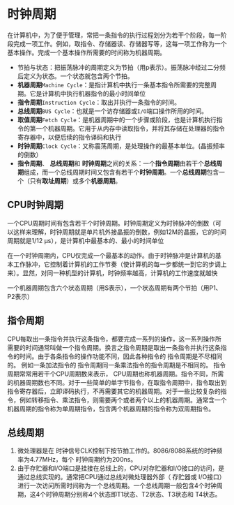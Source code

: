 # 时钟周期

在计算机中，为了便于管理，常把一条指令的执行过程划分为若干个阶段，每一阶段完成一项工作。例如，取指令、存储器读、存储器写等，这每一项工作称为一个基本操作。完成一个基本操作所需要的时间称为机器周期。

* 节拍与状态：把振荡脉冲的周期定义为节拍（用p表示）。振荡脉冲经过二分频后定义为状态。一个状态就包含两个节拍。
* **机器周期**`Machine Cycle`：是指计算机中执行一条基本指令所需要的完整周期。它是计算机中执行机器指令的最小时间单位
* **指令周期**`Instruction Cycle`：取出并执行一条指令的时间。
* **总线周期**`BUS Cycle`：也就是一个访存储器或`I/O`端口操作所用的时间。
* **取值周期**`Fetch Cycle`：是机器周期中的一个步骤或阶段，也是计算机执行指令的第一个机器周期。它用于从内存中读取指令，并将其存储在处理器的指令寄存器中，以便后续的指令译码和执行
* **时钟周期**`Clock Cycle`：又称震荡周期，是处理操作的最基本单位。(晶振频率的倒数）
* **指令周期**、 **总线周期**和 **时钟周期**之间的关系：一个**指令周期**由若干个**总线周期**组成，而一个总线周期时间又包含有若干个**时钟周期**。一个**总线周期**包含一个（只有**取址周期**）或多个**机器周期**。

## CPU时钟周期

一个CPU周期时间有包含若干个时钟周期。时钟周期定义为时钟脉冲的倒数（可以这样来理解，时钟周期就是单片机外接晶振的倒数，例如12M的晶振，它的时间周期就是1/12 μs），是计算机中最基本的、最小的时间单位

在一个时钟周期内，CPU仅完成一个最基本的动作。由于时钟脉冲是计算机的基本工作脉冲，它控制着计算机的工作节奏（使计算机的每一步都统一到它的步调上来）。显然，对同一种机型的计算机，时钟频率越高，计算机的工作速度就越快

一个机器周期包含六个状态周期（用S表示），一个状态周期有两个节拍（用P1、P2表示）

## 指令周期

CPU每取出一条指令并执行这条指令，都要完成一系列的操作，这一系列操作所需要的时间通常叫做一个指令周期。换言之指令周期是取出一条指令并执行这条指令的时间。由于各条指令的操作功能不同，因此各种指令的 指令周期是不尽相同的。 例如一条加法指令的 指令周期同一条乘法指令的指令周期是不相同的。 指令周期常常用若干个CPU周期数来表示， CPU周期也称机器周期。指令不同，所需的机器周期数也不同。对于一些简单的单字节指令，在取指令周期中，指令取出到 指令寄存器后，立即译码执行，不再需要其它的机器周期。对于一些比较复杂的指令，例如转移指令、乘法指令，则需要两个或者两个以上的机器周期。通常含一个机器周期的指令称为单周期指令，包含两个机器周期的指令称为双周期指令。

## 总线周期

1. 微处理器是在 时钟信号CLK控制下按节拍工作的。8086/8088系统的时钟频率为4.77MHz，每个 时钟周期约为200ns。
2. 由于存贮器和I/O端口是挂接在总线上的，CPU对存贮器和I/O接口的访问，是通过总线实现的。通常把CPU通过总线对微处理器外部（ 存贮器或 I/O接口）进行一次访问所需时间称为一个总线周期。一个总线周期一般包含4个时钟周期，这4个时钟周期分别称4个状态即T1状态、T2状态、T3状态和 T4状态。
